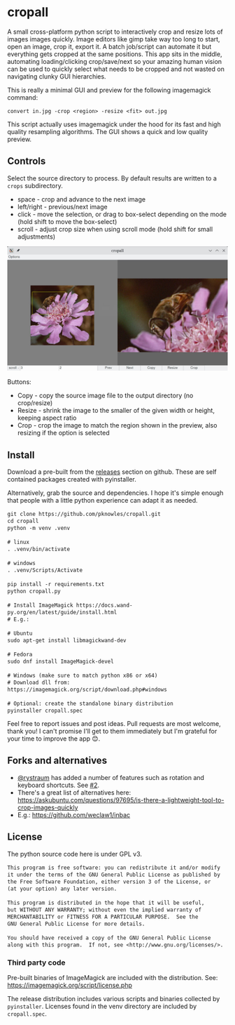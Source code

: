 # cropall

A small cross-platform python script to interactively crop and resize lots of
images images quickly. Image editors like gimp take way too long to start, open
an image, crop it, export it. A batch job/script can automate it but everything
gets cropped at the same positions. This app sits in the middle, automating
loading/clicking crop/save/next so your amazing human vision can be used to
quickly select what needs to be cropped and not wasted on navigating clunky GUI
hierarchies.

This is really a minimal GUI and preview for the following imagemagick command:

    convert in.jpg -crop <region> -resize <fit> out.jpg

This script actually uses imagemagick under the hood for its fast and high
quality resampling algorithms. The GUI shows a quick and low quality preview.

## Controls

Select the source directory to process. By default results are written to a
`crops` subdirectory.

- space - crop and advance to the next image
- left/right - previous/next image
- click - move the selection, or drag to box-select depending on the mode (hold
  shift to move the box-select)
- scroll - adjust crop size when using scroll mode (hold shift for small
  adjustments)

![gui preview](doc/preview.jpg "GUI preview")

Buttons:

- Copy - copy the source image file to the output directory (no crop/resize)
- Resize - shrink the image to the smaller of the given width or height, keeping aspect ratio
- Crop - crop the image to match the region shown in the preview, also resizing
  if the option is selected

## Install

Download a pre-built from the
[releases](https://github.com/pknowles/cropall/releases) section on github.
These are self contained packages created with pyinstaller.

Alternatively, grab the source and dependencies. I hope it's simple enough that
people with a little python experience can adapt it as needed.

```
git clone https://github.com/pknowles/cropall.git
cd cropall
python -m venv .venv

# linux
. .venv/bin/activate

# windows
. .venv/Scripts/Activate

pip install -r requirements.txt
python cropall.py

# Install ImageMagick https://docs.wand-py.org/en/latest/guide/install.html
# E.g.:

# Ubuntu
sudo apt-get install libmagickwand-dev

# Fedora
sudo dnf install ImageMagick-devel

# Windows (make sure to match python x86 or x64)
# Download dll from: https://imagemagick.org/script/download.php#windows

# Optional: create the standalone binary distribution
pyinstaller cropall.spec
```

Feel free to report issues and post ideas. Pull requests are most welcome, thank
you! I can't promise I'll get to them immediately but I'm grateful for your time
to improve the app 😊.

## Forks and alternatives

- [@rystraum](https://github.com/rystraum/cropall) has added a number of
  features such as rotation and keyboard shortcuts. See
  [#2](https://github.com/pknowles/cropall/issues/2).
- There's a great list of alternatives here:
  https://askubuntu.com/questions/97695/is-there-a-lightweight-tool-to-crop-images-quickly
- E.g.: https://github.com/weclaw1/inbac

## License

The python source code here is under GPL v3.

```
This program is free software: you can redistribute it and/or modify
it under the terms of the GNU General Public License as published by
the Free Software Foundation, either version 3 of the License, or
(at your option) any later version.

This program is distributed in the hope that it will be useful,
but WITHOUT ANY WARRANTY; without even the implied warranty of
MERCHANTABILITY or FITNESS FOR A PARTICULAR PURPOSE.  See the
GNU General Public License for more details.

You should have received a copy of the GNU General Public License
along with this program.  If not, see <http://www.gnu.org/licenses/>.
```

### Third party code

Pre-built binaries of ImageMagick are included with the distribution. See:
https://imagemagick.org/script/license.php

The release distribution includes various scripts and binaries collected by
`pyinstaller`. Licenses found in the venv directory are included by
`cropall.spec`.
